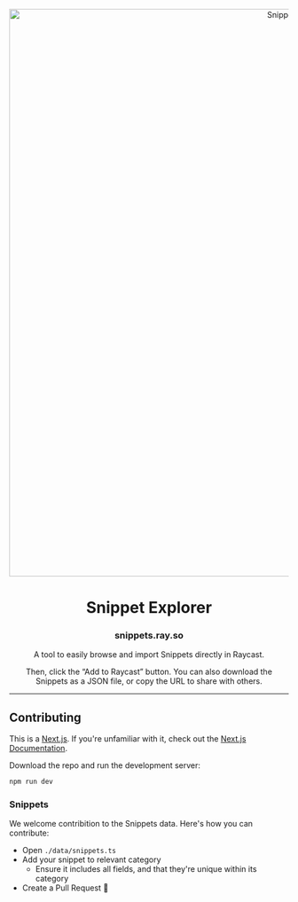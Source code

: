 <!-- TEXT_SECTION:header:START -->
<p align="center">
  <a href="https://snippets.ray.so" target="_blank" rel="noopener noreferrer">
    <img width="1024" src="https://snippets.ray.so/og-image.png" alt="Snippet Explorer">
  </a> 
</p>
<h1 align="center">
  Snippet Explorer
</h1>
<h3 align="center">
  snippets.ray.so
</h3>
<p align="center">
  A tool to easily browse and import Snippets directly in Raycast.
</p>
<p align="center">
  Then, click the “Add to Raycast” button. You can also download the Snippets as a JSON file, or copy the URL to share with others.
</p>

<!-- TEXT_SECTION:header:END -->



---

## Contributing

This is a [Next.js](https://nextjs.org/). If you're unfamiliar with it, check out the [Next.js Documentation](https://nextjs.org/docs).

Download the repo and run the development server:

```bash
npm run dev
```


### Snippets

We welcome contribition to the Snippets data. Here's how you can contribute:
- Open `./data/snippets.ts`
- Add your snippet to relevant category
  - Ensure it includes all fields, and that they're unique within its category
- Create a Pull Request 🚀


